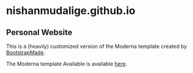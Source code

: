 # nishanmudalige.github.io
## Personal Website

This is a (heavily) customized version of the Moderna template created by [BootstrapMade](https://bootstrapmade.com/).

The Moderna template Available is available [here](https://bootstrapmade.com/free-bootstrap-template-corporate-moderna/).
